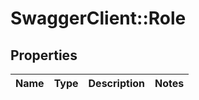 # SwaggerClient::Role

## Properties
Name | Type | Description | Notes
------------ | ------------- | ------------- | -------------

